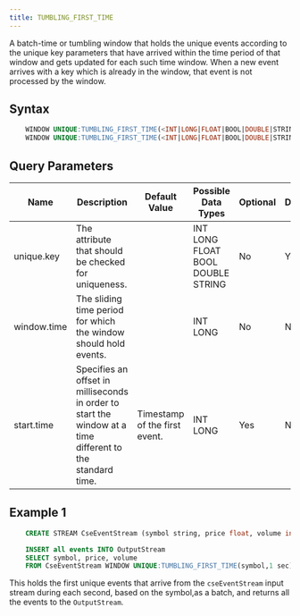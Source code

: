 ```yaml
---
title: TUMBLING_FIRST_TIME
---
```


A batch-time or tumbling window that holds the unique events according to the unique key parameters that have arrived within the time period of that window and gets updated for each such time window. When a new event arrives with a key which is already in the window, that event is not processed by the window.

## Syntax

```sql
    WINDOW UNIQUE:TUMBLING_FIRST_TIME(<INT|LONG|FLOAT|BOOL|DOUBLE|STRING> unique.key, <INT|LONG> window.time)
    WINDOW UNIQUE:TUMBLING_FIRST_TIME(<INT|LONG|FLOAT|BOOL|DOUBLE|STRING> unique.key, <INT|LONG> window.time, <INT|LONG> start.time)
```

## Query Parameters

| Name        | Description   | Default Value   | Possible Data Types | Optional | Dynamic |
|-------------|-----------------------------|---------------------------|----------------------------|----------|---------|
| unique.key  | The attribute that should be checked for uniqueness.    |   | INT LONG FLOAT BOOL DOUBLE STRING | No       | Yes     |
| window.time | The sliding time period for which the window should hold events.      |   | INT LONG            | No       | No      |
| start.time  | Specifies an offset in milliseconds in order to start the window at a time different to the standard time. | Timestamp of the first event. | INT LONG            | Yes      | No      |

## Example 1

```sql
    CREATE STREAM CseEventStream (symbol string, price float, volume int)

    INSERT all events INTO OutputStream
    SELECT symbol, price, volume
    FROM CseEventStream WINDOW UNIQUE:TUMBLING_FIRST_TIME(symbol,1 sec);
```

This holds the first unique events that arrive from the `cseEventStream` input stream during each second, based on the symbol,as a batch, and returns all the events to the `OutputStream`.

